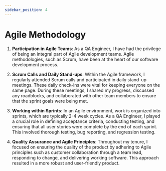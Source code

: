 ```yaml
---
sidebar_position: 4
---
```


# Agile Methodology

1. **Participation in Agile Teams**:
As a QA Engineer, I have had the privilege of being an integral part of Agile development teams. Agile methodologies, such as Scrum, have been at the heart of our software development process.

2. **Scrum Calls and Daily Stand-ups**:
Within the Agile framework, I regularly attended Scrum calls and participated in daily stand-up meetings. These daily check-ins were vital for keeping everyone on the same page. During these meetings, I shared my progress, discussed any roadblocks, and collaborated with other team members to ensure that the sprint goals were being met.

3. **Working within Sprints**:
In an Agile environment, work is organized into sprints, which are typically 2-4 week cycles. As a QA Engineer, I played a crucial role in defining acceptance criteria, conducting testing, and ensuring that all user stories were complete by the end of each sprint. This involved thorough testing, bug reporting, and regression testing.

4. **Quality Assurance and Agile Principles**:
Throughout my tenure, I focused on ensuring the quality of the product by adhering to Agile principles such as customer collaboration through a team lead, responding to change, and delivering working software. This approach resulted in a more robust and user-friendly product.

